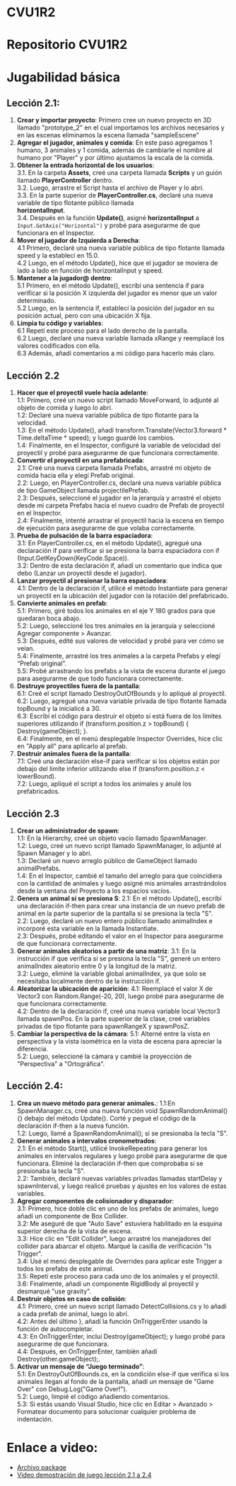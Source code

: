 # CVU1R2

# Repositorio CVU1R2

# Jugabilidad básica


## Lección 2.1: 
1. **Crear y importar proyecto**: Primero cree un nuevo proyecto en 3D llamado "prototype_2" en el cual importamos los archivos necesarios y en las escenas eliminamos la escena llamada "sampleEscene"
2. **Agregar el jugador, animales y comida**: En este paso agregamos 1 humano, 3 animales y 1 comida, además de cambiarle el nombre al humano por "Player" y por último ajustamos la escala de la comida.
3. **Obtener la entrada horizontal de los usuarios**: \
  3.1. En la carpeta **Assets**, creé una carpeta llamada **Scripts** y un guión llamado **PlayerController** dentro. \
  3.2. Luego, arrastre el Script hasta el archivo de Player y lo abrí. \
  3.3. En la parte superior de **PlayerController.cs**, declaré una nueva variable de tipo flotante público llamada   
  **horizontalInput**. \
  3.4. Después en la función **Update()**, asigné **horizontalInput** a `Input.GetAxis("Horizontal")` y probé para asegurarme de que     
  funcionara en el Inspector. 
4. **Mover el jugador de Izquierda a Derecha**: \
   4.1 Primero, declaré una nueva variable pública de tipo flotante llamada speed y la establecí en 15.0. \
   4.2 Luego, en el método Update(), hice que el jugador se moviera de lado a lado en función de horizontalInput y speed. 
5. **Mantener a la jugador@ dentro**: \
   5.1 Primero, en el método Update(), escribí una sentencia if para verificar si la posición X izquierda del jugador es menor que un 
   valor determinado. \
   5.2 Luego, en la sentencia if, establecí la posición del jugador en su posición actual, pero con una ubicación X fija. 
6. **Limpia tu código y variables**: \
   6.1 Repetí este proceso para el lado derecho de la pantalla. \
   6.2 Luego, declaré una nueva variable llamada xRange y reemplacé los valores codificados con ella. \
   6.3 Además, añadí comentarios a mi código para hacerlo más claro.

## Lección 2.2
1. **Hacer que el proyectil vuele hacia adelante**: \
   1.1: Primero, creé un nuevo script llamado MoveForward, lo adjunté al objeto de comida y luego lo abrí. \
   1.2: Declaré una nueva variable pública de tipo flotante para la velocidad. \
   1.3: En el método Update(), añadí transform.Translate(Vector3.forward * Time.deltaTime * speed); y luego guardé los cambios. \
   1.4: Finalmente, en el Inspector, configuré la variable de velocidad del proyectil y probé para asegurarme de que funcionara 
   correctamente.
2. **Convertir el proyectil en una prefabricada**: \
   2.1: Creé una nueva carpeta llamada Prefabs, arrastré mi objeto de comida hacia ella y elegí Prefab original. \
   2.2: Luego, en PlayerController.cs, declaré una nueva variable pública de tipo GameObject llamada projectilePrefab. \
   2.3: Después, seleccioné el jugador en la jerarquía y arrastré el objeto desde mi carpeta Prefabs hacia el nuevo cuadro de Prefab de 
   proyectil en el Inspector. \
   2.4: Finalmente, intenté arrastrar el proyectil hacia la escena en tiempo de ejecución para asegurarme de que volaba correctamente.
3. **Prueba de pulsación de la barra espaciadora**: \
   3.1: En PlayerController.cs, en el método Update(), agregué una declaración if para verificar si se presiona la barra espaciadora con 
   if (Input.GetKeyDown(KeyCode.Space)). \
   3.2: Dentro de esta declaración if, añadí un comentario que indica que debo (Lanzar un proyectil desde el jugador).
4. **Lanzar proyectil al presionar la barra espaciadora**: \
   4.1: Dentro de la declaración if, utilicé el método Instantiate para generar un proyectil en la ubicación del jugador con la rotación del prefabricado.
5. **Convierte animales en prefab**: \
   5.1: Primero, giré todos los animales en el eje Y 180 grados para que quedaran boca abajo. \
   5.2: Luego, seleccioné los tres animales en la jerarquía y seleccioné Agregar componente > Avanzar. \
   5.3: Después, edité sus valores de velocidad y probé para ver cómo se veían. \
   5.4: Finalmente, arrastré los tres animales a la carpeta Prefabs y elegí “Prefab original”. \
   5.5: Probé arrastrando los prefabs a la vista de escena durante el juego para asegurarme de que todo funcionara correctamente.
6. **Destruye proyectiles fuera de la pantalla**: \
   6.1: Creé el script llamado DestroyOutOfBounds y lo apliqué al proyectil. \
   6.2: Luego, agregué una nueva variable privada de tipo flotante llamada topBound y la inicialicé a 30. \
   6.3: Escribí el código para destruir el objeto si está fuera de los límites superiores utilizando if (transform.position.z > topBound) { Destroy(gameObject); }. \
   6.4: Finalmente, en el menú desplegable Inspector Overrides, hice clic en "Apply all" para aplicarlo al prefab.
7. **Destruir animales fuera de la pantalla**: \
   7.1: Creé una declaración else-if para verificar si los objetos están por debajo del límite inferior utilizando else if (transform.position.z < lowerBound). \
   7.2: Luego, apliqué el script a todos los animales y anulé los prefabricados.

## Lección 2.3
1. **Crear un administrador de spawn**: \
   1.1: En la Hierarchy, creé un objeto vacío llamado SpawnManager. \
   1.2: Luego, creé un nuevo script llamado SpawnManager, lo adjunté al Spawn Manager y lo abrí. \
   1.3: Declaré un nuevo arreglo público de GameObject llamado animalPrefabs. \
   1.4: En el Inspector, cambié el tamaño del arreglo para que coincidiera con la cantidad de animales y luego asigné mis animales 
   arrastrándolos desde la ventana del Proyecto a los espacios vacíos.
2. **Genera un animal si se presiona S**:
   2.1: En el método Update(), escribí una declaración if-then para crear una instancia de un nuevo prefab de animal en la parte superior 
   de la pantalla si se presiona la tecla "S". \
   2.2: Luego, declaré un nuevo entero público llamado animalIndex e incorporé esta variable en la llamada Instantiate. \
   2.3: Después, probé editando el valor en el Inspector para asegurarme de que funcionara correctamente.
3. **Generar animales aleatorios a partir de una matriz**:
   3.1: En la instrucción if que verifica si se presiona la tecla "S", generé un entero animalIndex aleatorio entre 0 y la longitud de la 
   matriz. \
   3.2: Luego, eliminé la variable global animalIndex, ya que solo se necesitaba localmente dentro de la instrucción if.
4. **Aleatorizar la ubicación de aparición**:
   4.1: Reemplacé el valor X de Vector3 con Random.Range(-20, 20), luego probé para asegurarme de que funcionara correctamente. \
   4.2: Dentro de la declaración if, creé una nueva variable local Vector3 llamada spawnPos. En la parte superior de la clase, creé 
   variables privadas de tipo flotante para spawnRangeX y spawnPosZ.
5. **Cambiar la perspectiva de la cámara**:
   5.1: Alterné entre la vista en perspectiva y la vista isométrica en la vista de escena para apreciar la diferencia. \
   5.2: Luego, seleccioné la cámara y cambié la proyección de "Perspectiva" a "Ortográfica".

## Lección 2.4:
1. **Crea un nuevo método para generar animales.**:
   1.1:En SpawnManager.cs, creé una nueva función void SpawnRandomAnimal() {} debajo del método Update(). Corté y pegué el código de la 
   declaración if-then a la nueva función. \
   1.2: Luego, llamé a SpawnRandomAnimal(); si se presionaba la tecla "S".
2. **Generar animales a intervalos cronometrados**:\
   2.1: En el método Start(), utilicé InvokeRepeating para generar los animales en intervalos regulares y luego probé para asegurarme de 
   que funcionara. Eliminé la declaración if-then que comprobaba si se presionaba la tecla "S". \
   2.2: También, declaré nuevas variables privadas llamadas startDelay y spawnInterval, y luego realicé pruebas y ajustes en los valores 
   de estas variables.
3. **Agregar componentes de colisionador y disparador**: \
   3.1: Primero, hice doble clic en uno de los prefabs de animales, luego añadí un componente de Box Collider. \
   3.2: Me aseguré de que "Auto Save" estuviera habilitado en la esquina superior derecha de la vista de escena. \
   3.3: Hice clic en "Edit Collider", luego arrastré los manejadores del collider para abarcar el objeto. Marqué la casilla de 
   verificación "Is Trigger". \
   3.4: Usé el menú desplegable de Overrides para aplicar este Trigger a todos los prefabs de este animal. \
   3.5: Repetí este proceso para cada uno de los animales y el proyectil. \
   3.6: Finalmente, añadí un componente RigidBody al proyectil y desmarqué "use gravity".
4. **Destruir objetos en caso de colisión**: \
   4.1: Primero, creé un nuevo script llamado DetectCollisions.cs y lo añadí a cada prefab de animal, luego lo abrí. \
   4.2: Antes del último }, añadí la función OnTriggerEnter usando la función de autocompletar. \
   4.3: En OnTriggerEnter, incluí Destroy(gameObject); y luego probé para asegurarme de que funcionara. \
   4.4: Después, en OnTriggerEnter, también añadí Destroy(other.gameObject);.
5. **Activar un mensaje de “Juego terminado”**: \
   5.1: En DestroyOutOfBounds.cs, en la condición else-if que verifica si los animales llegan al fondo de la pantalla, añadí un mensaje 
   de "Game Over" con Debug.Log("Game Over!"). \
   5.2: Luego, limpié el código añadiendo comentarios.\
   5.3: Si estás usando Visual Studio, hice clic en Editar > Avanzado > Formatear documento para solucionar cualquier problema de 
   indentación.
# Enlace a video:
- [Archivo package](https://github.com/Sergio473/CVU1R2/releases/Prototype)
- [Video demostración de juego lección 2.1 a 2.4](https://link-a-leccion-1.com)
